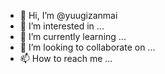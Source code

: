 - 👋 Hi, I’m @yuugizanmai
- 👀 I’m interested in ...
- 🌱 I’m currently learning ...
- 💞️ I’m looking to collaborate on ...
- 📫 How to reach me ...

<!---
yuugizanmai/yuugizanmai is a ✨ special ✨ repository because its `README.md` (this file) appears on your GitHub profile.
You can click the Preview link to take a look at your changes.
--->
